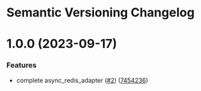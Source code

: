 # Semantic Versioning Changelog

# 1.0.0 (2023-09-17)


### Features

* complete async_redis_adapter ([#2](https://github.com/pycasbin/async-redis-adapter/issues/2)) ([7454236](https://github.com/pycasbin/async-redis-adapter/commit/7454236ea7cc342fa3a4e7aee75ca270eeaa573b))
